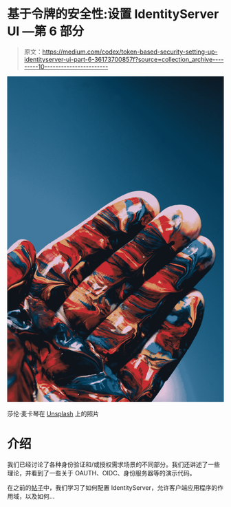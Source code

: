 # 基于令牌的安全性:设置 IdentityServer UI —第 6 部分

> 原文：<https://medium.com/codex/token-based-security-setting-up-identityserver-ui-part-6-36173700857f?source=collection_archive---------10----------------------->

![](img/9713c11d05b02ee26e5b400dc44b19af.png)

莎伦·麦卡琴在 [Unsplash](https://unsplash.com?utm_source=medium&utm_medium=referral) 上的照片

# 介绍

我们已经讨论了各种身份验证和/或授权需求场景的不同部分。我们还讲述了一些理论，并看到了一些关于 OAUTH、OIDC、身份服务器等的演示代码。

在之前的[帖子](/codex/tokenbased-security-oauth-oidc-identityserver-part-5-134f7a9f4a13)中，我们学习了如何配置 IdentityServer，允许客户端应用程序的作用域，以及如何…
